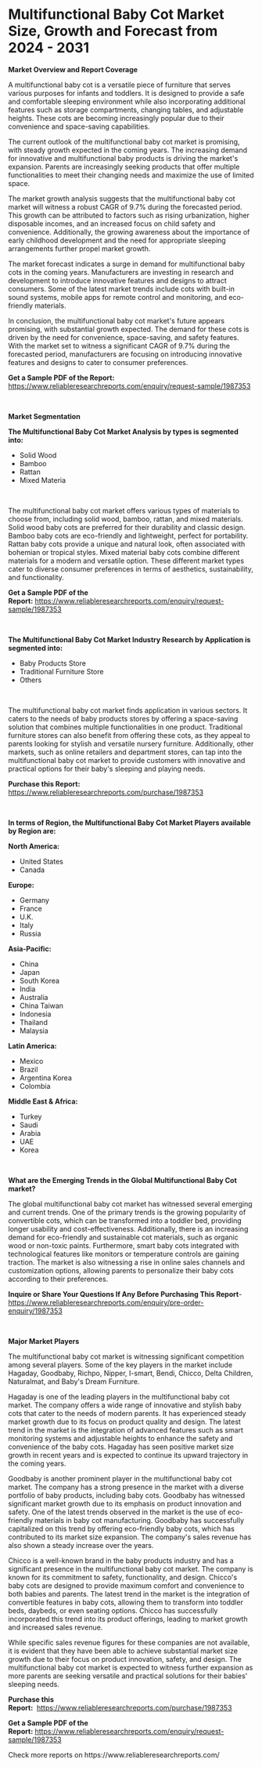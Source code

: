 <p><h1>Multifunctional Baby Cot Market Size, Growth and Forecast from 2024 - 2031</h1></p><p><strong>Market Overview and Report Coverage</strong></p>
<p><p>A multifunctional baby cot is a versatile piece of furniture that serves various purposes for infants and toddlers. It is designed to provide a safe and comfortable sleeping environment while also incorporating additional features such as storage compartments, changing tables, and adjustable heights. These cots are becoming increasingly popular due to their convenience and space-saving capabilities.</p><p>The current outlook of the multifunctional baby cot market is promising, with steady growth expected in the coming years. The increasing demand for innovative and multifunctional baby products is driving the market's expansion. Parents are increasingly seeking products that offer multiple functionalities to meet their changing needs and maximize the use of limited space.</p><p>The market growth analysis suggests that the multifunctional baby cot market will witness a robust CAGR of 9.7% during the forecasted period. This growth can be attributed to factors such as rising urbanization, higher disposable incomes, and an increased focus on child safety and convenience. Additionally, the growing awareness about the importance of early childhood development and the need for appropriate sleeping arrangements further propel market growth.</p><p>The market forecast indicates a surge in demand for multifunctional baby cots in the coming years. Manufacturers are investing in research and development to introduce innovative features and designs to attract consumers. Some of the latest market trends include cots with built-in sound systems, mobile apps for remote control and monitoring, and eco-friendly materials.</p><p>In conclusion, the multifunctional baby cot market's future appears promising, with substantial growth expected. The demand for these cots is driven by the need for convenience, space-saving, and safety features. With the market set to witness a significant CAGR of 9.7% during the forecasted period, manufacturers are focusing on introducing innovative features and designs to cater to consumer preferences.</p></p>
<p><strong>Get a Sample PDF of the Report:</strong> <a href="https://www.reliableresearchreports.com/enquiry/request-sample/1987353">https://www.reliableresearchreports.com/enquiry/request-sample/1987353</a></p>
<p>&nbsp;</p>
<p><strong>Market Segmentation</strong></p>
<p><strong>The Multifunctional Baby Cot Market Analysis by types is segmented into:</strong></p>
<p><ul><li>Solid Wood</li><li>Bamboo</li><li>Rattan</li><li>Mixed Materia</li></ul></p>
<p>&nbsp;</p>
<p><p>The multifunctional baby cot market offers various types of materials to choose from, including solid wood, bamboo, rattan, and mixed materials. Solid wood baby cots are preferred for their durability and classic design. Bamboo baby cots are eco-friendly and lightweight, perfect for portability. Rattan baby cots provide a unique and natural look, often associated with bohemian or tropical styles. Mixed material baby cots combine different materials for a modern and versatile option. These different market types cater to diverse consumer preferences in terms of aesthetics, sustainability, and functionality.</p></p>
<p><strong>Get a Sample PDF of the Report:</strong>&nbsp;<a href="https://www.reliableresearchreports.com/enquiry/request-sample/1987353">https://www.reliableresearchreports.com/enquiry/request-sample/1987353</a></p>
<p>&nbsp;</p>
<p><strong>The Multifunctional Baby Cot Market Industry Research by Application is segmented into:</strong></p>
<p><ul><li>Baby Products Store</li><li>Traditional Furniture Store</li><li>Others</li></ul></p>
<p>&nbsp;</p>
<p><p>The multifunctional baby cot market finds application in various sectors. It caters to the needs of baby products stores by offering a space-saving solution that combines multiple functionalities in one product. Traditional furniture stores can also benefit from offering these cots, as they appeal to parents looking for stylish and versatile nursery furniture. Additionally, other markets, such as online retailers and department stores, can tap into the multifunctional baby cot market to provide customers with innovative and practical options for their baby's sleeping and playing needs.</p></p>
<p><strong>Purchase this Report:</strong>&nbsp; <a href="https://www.reliableresearchreports.com/purchase/1987353">https://www.reliableresearchreports.com/purchase/1987353</a></p>
<p>&nbsp;</p>
<p><strong>In terms of Region, the Multifunctional Baby Cot Market Players available by Region are:</strong></p>
<p>
    <p> <strong> North America: </strong>
        <ul>
            <li>United States</li>
            <li>Canada</li>
        </ul>
        </p> 
    <p> <strong> Europe: </strong>
        <ul>
            <li>Germany</li>
            <li>France</li>
            <li>U.K.</li>
            <li>Italy</li>
            <li>Russia</li>
        </ul>
        </p> 
    <p> <strong> Asia-Pacific: </strong>
        <ul>
            <li>China</li>
            <li>Japan</li>
            <li>South Korea</li>
            <li>India</li>
            <li>Australia</li>
            <li>China Taiwan</li>
            <li>Indonesia</li>
            <li>Thailand</li>
            <li>Malaysia</li>
        </ul>
        </p> 
    <p> <strong> Latin America: </strong>
        <ul>
            <li>Mexico</li>
            <li>Brazil</li>
            <li>Argentina Korea</li>
            <li>Colombia</li>
        </ul>
        </p> 
    <p> <strong> Middle East & Africa: </strong>
        <ul>
            <li>Turkey</li>
            <li>Saudi</li>
            <li>Arabia</li>
            <li>UAE</li>
            <li>Korea</li>
        </ul>
    </p>
    </p>
<p>&nbsp;</p>
<p><strong>What are the Emerging Trends in the Global Multifunctional Baby Cot market?</strong></p>
<p><p>The global multifunctional baby cot market has witnessed several emerging and current trends. One of the primary trends is the growing popularity of convertible cots, which can be transformed into a toddler bed, providing longer usability and cost-effectiveness. Additionally, there is an increasing demand for eco-friendly and sustainable cot materials, such as organic wood or non-toxic paints. Furthermore, smart baby cots integrated with technological features like monitors or temperature controls are gaining traction. The market is also witnessing a rise in online sales channels and customization options, allowing parents to personalize their baby cots according to their preferences.</p></p>
<p><strong>Inquire or Share Your Questions If Any Before Purchasing This Report</strong>- <a href="https://www.reliableresearchreports.com/enquiry/pre-order-enquiry/1987353">https://www.reliableresearchreports.com/enquiry/pre-order-enquiry/1987353</a></p>
<p>&nbsp;</p>
<p><strong>Major Market Players</strong></p>
<p><p>The multifunctional baby cot market is witnessing significant competition among several players. Some of the key players in the market include Hagaday, Goodbaby, Richpo, Nipper, I-smart, Bendi, Chicco, Delta Children, Naturalmat, and Baby's Dream Furniture.</p><p>Hagaday is one of the leading players in the multifunctional baby cot market. The company offers a wide range of innovative and stylish baby cots that cater to the needs of modern parents. It has experienced steady market growth due to its focus on product quality and design. The latest trend in the market is the integration of advanced features such as smart monitoring systems and adjustable heights to enhance the safety and convenience of the baby cots. Hagaday has seen positive market size growth in recent years and is expected to continue its upward trajectory in the coming years.</p><p>Goodbaby is another prominent player in the multifunctional baby cot market. The company has a strong presence in the market with a diverse portfolio of baby products, including baby cots. Goodbaby has witnessed significant market growth due to its emphasis on product innovation and safety. One of the latest trends observed in the market is the use of eco-friendly materials in baby cot manufacturing. Goodbaby has successfully capitalized on this trend by offering eco-friendly baby cots, which has contributed to its market size expansion. The company's sales revenue has also shown a steady increase over the years.</p><p>Chicco is a well-known brand in the baby products industry and has a significant presence in the multifunctional baby cot market. The company is known for its commitment to safety, functionality, and design. Chicco's baby cots are designed to provide maximum comfort and convenience to both babies and parents. The latest trend in the market is the integration of convertible features in baby cots, allowing them to transform into toddler beds, daybeds, or even seating options. Chicco has successfully incorporated this trend into its product offerings, leading to market growth and increased sales revenue.</p><p>While specific sales revenue figures for these companies are not available, it is evident that they have been able to achieve substantial market size growth due to their focus on product innovation, safety, and design. The multifunctional baby cot market is expected to witness further expansion as more parents are seeking versatile and practical solutions for their babies' sleeping needs.</p></p>
<p><strong>Purchase this Report:</strong>&nbsp;&nbsp;<a href="https://www.reliableresearchreports.com/purchase/1987353">https://www.reliableresearchreports.com/purchase/1987353</a></p>
<p></p>
<p><strong>Get a Sample PDF of the Report:</strong>&nbsp;<a href="https://www.reliableresearchreports.com/enquiry/request-sample/1987353">https://www.reliableresearchreports.com/enquiry/request-sample/1987353</a></p>
<p>Check more reports on https://www.reliableresearchreports.com/</p>